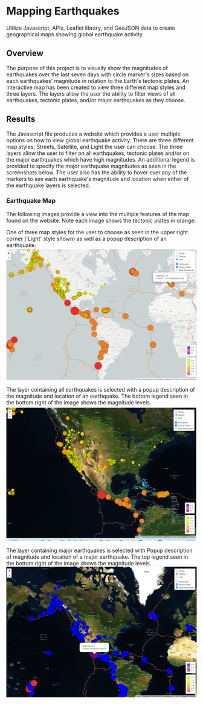 # Mapping Earthquakes

Utilize Javascript, APIs, Leaflet library, and GeoJSON data to create geographical maps showing global earthquake activity.

## Overview
The purpose of this project is to visually show the magnitudes of earthquakes over the last seven days with circle marker's sizes based on each earthquakes' magnitude in relation to the Earth's tectonic plates.  An interactive map has been created to view three different map styles and three layers.  The layers allow the user the ability to filter views of all earthquakes, tectonic plates, and/or major earthquakes as they choose.

## Results
The Javascript file produces a website which provides a user multiple options on how to view global earthquake activity.  There are three different map styles; Streets, Satellite, and Light the user can choose. The three layers allow the user to filter on all earthquakes, tectonic plates and/or on the major earthquakes which have high magnitudes.  An additional legend is provided to specify the major earthquake magnitudes as seen in the screenshots below.    The user also has the ability to hover over any of the markers to see each earthquake's magnitude and location when either of the earthquake layers is selected.

### Earthquake Map 

The following images provide a view into the multiple features of the map found on the website.  Note each image shows the tectonic plates in orange:

One of three map styles for the user to choose as seen in the upper right corner ('Light' style shown) as well as a popup description of an earthquake. 
![Eathquakes_PopUp.png](https://github.com/dschul01/Mapping_Earthquakes/blob/main/Earthquakes_Challenge/Images/Eathquakes_PopUp.png)


The layer containing all earthquakes is selected with a popup description of the magnitude and location of an earthquake.  The bottom legend seen in the bottom right of the image shows the magnitude levels.
![Earthquakes_Layer.png](https://github.com/dschul01/Mapping_Earthquakes/blob/main/Earthquakes_Challenge/Images/Earthquakes_Layer.png)

The layer containing major earthquakes is selected with Popup description of magnitude and location of a major earthquake.  The top legend seen in the bottom right of the image shows the magnitude levels.
![Major_Eathquakes_PopUp.png](https://github.com/dschul01/Mapping_Earthquakes/blob/main/Earthquakes_Challenge/Images/Major_Eathquakes_PopUp.png)

